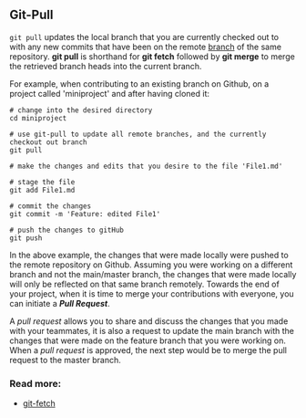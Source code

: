 ## Git-Pull

`git pull` updates the local branch that you are currently checked out to with any new commits that have been on the remote [branch](/Sections/Branch.md) of the same repository. **git pull** is shorthand for **git fetch** followed by **git merge** to merge the retrieved branch heads into the current branch.

For example, when contributing to an existing branch on Github, on a project called 'miniproject' and after having cloned it:

```
# change into the desired directory
cd miniproject

# use git-pull to update all remote branches, and the currently checkout out branch
git pull

# make the changes and edits that you desire to the file 'File1.md'

# stage the file
git add File1.md

# commit the changes
git commit -m 'Feature: edited File1'

# push the changes to gitHub
git push
```

In the above example, the changes that were made locally were pushed to the remote repository on Github. Assuming you were working on a different branch and not the main/master branch, the changes that were made locally will only be reflected on that same branch remotely. Towards the end of your project, when it is time to merge your contributions with everyone, you can initiate a ***Pull Request***. 

A *pull request* allows you to share and discuss the changes that you made with your teammates, it is also a request to update the main branch with the changes that were made on the feature branch that you were working on. When a *pull request* is approved, the next step would be to merge the pull request to the master branch. 


 

### Read more:
* [git-fetch](https://git-scm.com/docs/git-fetch)





           